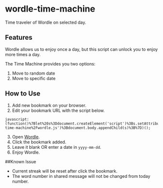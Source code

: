 # wordle-time-machine
 Time traveler of Wordle on selected day.

## Features

Wordle allows us to enjoy once a day,
but this script can unlock you to enjoy more times a day.

The Time Machine provides you two options:
1. Move to random date
2. Move to specific date

## How to Use

1. Add new bookmark on your browser.
2. Edit your bookmark URL with the script below.
```
javascript:(function()%7Blet%20s%3Ddocument.createElement('script')%3Bs.setAttribute('src'%2C'https%3A%2F%2Fipao.github.io%2Fwordle-time-machine%2Fwordle.js')%3Bdocument.body.appendChild(s)%3B%7D)();
```
3. Open [Wordle](https://www.powerlanguage.co.uk/wordle/).
4. Click the bookmark added.
5. Leave it blank OR enter a date in `yyyy-mm-dd`.
6. Enjoy Wordle.

##Known Issue

- Current streak will be reset after click the bookmark.
- The word number in shared message will not be changed from today number.
